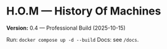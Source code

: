 # H.O.M — History Of Machines

**Version:** 0.4 — Professional Build (2025-10-15)

Run: `docker compose up -d --build`
Docs: see `/docs`.
